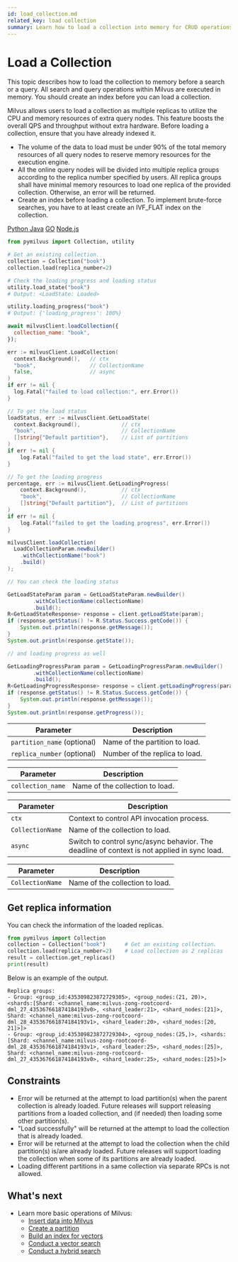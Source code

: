 ```yaml
---
id: load_collection.md
related_key: load collection
summary: Learn how to load a collection into memory for CRUD operations in Milvus.
---
```


# Load a Collection

This topic describes how to load the collection to memory before a search or a query. All search and query operations within Milvus are executed in memory. You should create an index before you can load a collection.

Milvus allows users to load a collection as multiple replicas to utilize the CPU and memory resources of extra query nodes. This feature boosts the overall QPS and throughput without extra hardware. Before loading a collection, ensure that you have already indexed it.

<div class="alert warning">
<ul>
<li>The volume of the data to load must be under 90% of the total memory resources of all query nodes to reserve memory resources for the execution engine.</li>
<li>All the online query nodes will be divided into multiple replica groups according to the replica number specified by users. All replica groups shall have minimal memory resources to load one replica of the provided collection. Otherwise, an error will be returned.</li>
<li>Create an index before loading a collection. To implement brute-force searches, you have to at least create an IVF_FLAT index on the collection.</li>
</ul>
</div>

<div class="multipleCode">
  <a href="#python">Python </a>
  <a href="#java">Java</a>
  <a href="#go">GO</a>
  <a href="#javascript">Node.js</a>
</div>

```python
from pymilvus import Collection, utility

# Get an existing collection.
collection = Collection("book")      
collection.load(replica_number=2)

# Check the loading progress and loading status
utility.load_state("book")
# Output: <LoadState: Loaded>

utility.loading_progress("book")
# Output: {'loading_progress': 100%}
```

```javascript
await milvusClient.loadCollection({
  collection_name: "book",
});


```

```go
err := milvusClient.LoadCollection(
  context.Background(),   // ctx
  "book",                 // CollectionName
  false,                  // async
)
if err != nil {
  log.Fatal("failed to load collection:", err.Error())
}

// To get the load status
loadStatus, err := milvusClient.GetLoadState(
  context.Background(),             // ctx
  "book",                           // CollectionName
  []string{"Default partition"},    // List of partitions
)
if err != nil {
    log.Fatal("failed to get the load state", err.Error())
}

// To get the loading progress
percentage, err := milvusClient.GetLoadingProgress(
    context.Background(),           // ctx
    "book",                         // CollectionName
    []string{"Default partition"},  // List of partitions
)
if err != nil {
    log.Fatal("failed to get the loading progress", err.Error())
}
```

```java
milvusClient.loadCollection(
  LoadCollectionParam.newBuilder()
    .withCollectionName("book")
    .build()
);

// You can check the loading status 

GetLoadStateParam param = GetLoadStateParam.newBuilder()
        .withCollectionName(collectionName)
        .build();
R<GetLoadStateResponse> response = client.getLoadState(param);
if (response.getStatus() != R.Status.Success.getCode()) {
    System.out.println(response.getMessage());
}
System.out.println(response.getState());

// and loading progress as well

GetLoadingProgressParam param = GetLoadingProgressParam.newBuilder()
        .withCollectionName(collectionName)
        .build();
R<GetLoadingProgressResponse> response = client.getLoadingProgress(param);
if (response.getStatus() != R.Status.Success.getCode()) {
    System.out.println(response.getMessage());
}
System.out.println(response.getProgress());
```
<div style="display: none">
```shell
load -c book
```

``` curl
curl -X 'POST' \
  'http://localhost:9091/api/v1/collection/load' \
  -H 'accept: application/json' \
  -H 'Content-Type: application/json' \
  -d '{
    "collection_name": "book"
  }'
```

<div class="language-curl">
Output:

```json
{}
```

</div>

</div>

<table class="language-python">
	<thead>
	<tr>
		<th>Parameter</th>
		<th>Description</th>
	</tr>
	</thead>
	<tbody>
	<tr>
		<td><code>partition_name</code> (optional)</td>
		<td>Name of the partition to load.</td>
	</tr>
    <tr>
		<td><code>replica_number</code> (optional)</td>
		<td>Number of the replica to load.</td>
	</tr>
	</tbody>
</table>

<table class="language-javascript">
	<thead>
	<tr>
		<th>Parameter</th>
		<th>Description</th>
	</tr>
	</thead>
	<tbody>
	<tr>
		<td><code>collection_name</code></td>
		<td>Name of the collection to load.</td>
	</tr>
	</tbody>
</table>

<table class="language-go">
	<thead>
        <tr>
            <th>Parameter</th>
            <th>Description</th>
        </tr>
	</thead>
	<tbody>
        <tr>
            <td><code>ctx</code></td>
            <td>Context to control API invocation process.</td>
        </tr>
        <tr>
            <td><code>CollectionName</code></td>
            <td>Name of the collection to load.</td>
        </tr>
        <tr>
            <td><code>async</code></td>
            <td>Switch to control sync/async behavior. The deadline of context is not applied in sync load.</td>
        </tr>
    </tbody>
</table>

<table class="language-java">
	<thead>
        <tr>
            <th>Parameter</th>
            <th>Description</th>
        </tr>
	</thead>
	<tbody>
        <tr>
            <td><code>CollectionName</code></td>
            <td>Name of the collection to load.</td>
        </tr>
    </tbody>
</table>

<table class="language-shell" style="display: none">
    <thead>
        <tr>
            <th>Option</th>
            <th>Description</th>
        </tr>
    </thead>
    <tbody>
        <tr>
            <td>-c</td>
            <td>Name of the collection to load.</td>
        </tr>
        <tr>
            <td>-p (Optional/Multiple)</td>
            <td>The name of the partition to load.</td>
        </tr>
    </tbody>
</table>

<table class="language-curl" style="display: none">
	<thead>
	<tr>
		<th>Parameter</th>
		<th>Description</th>
	</tr>
	</thead>
	<tbody>
	<tr>
		<td><code>collection_name</code></td>
		<td>Name of the collection to load.</td>
	</tr>
	</tbody>
</table>

## Get replica information

You can check the information of the loaded replicas.

```python
from pymilvus import Collection
collection = Collection("book")      # Get an existing collection.
collection.load(replica_number=2)    # Load collection as 2 replicas
result = collection.get_replicas()
print(result)
```

Below is an example of the output.

```
Replica groups:
- Group: <group_id:435309823872729305>, <group_nodes:(21, 20)>, <shards:[Shard: <channel_name:milvus-zong-rootcoord-dml_27_435367661874184193v0>, <shard_leader:21>, <shard_nodes:[21]>, Shard: <channel_name:milvus-zong-rootcoord-dml_28_435367661874184193v1>, <shard_leader:20>, <shard_nodes:[20, 21]>]>
- Group: <group_id:435309823872729304>, <group_nodes:(25,)>, <shards:[Shard: <channel_name:milvus-zong-rootcoord-dml_28_435367661874184193v1>, <shard_leader:25>, <shard_nodes:[25]>, Shard: <channel_name:milvus-zong-rootcoord-dml_27_435367661874184193v0>, <shard_leader:25>, <shard_nodes:[25]>]>
```

## Constraints

- Error will be returned at the attempt to load partition(s) when the parent collection is already loaded. Future releases will support releasing partitions from a loaded collection, and (if needed) then loading some other partition(s).
- "Load successfully" will be returned at the attempt to load the collection that is already loaded.
- Error will be returned at the attempt to load the collection when the child partition(s) is/are already loaded. Future releases will support loading the collection when some of its partitions are already loaded.
- Loading different partitions in a same collection via separate RPCs is not allowed.


## What's next

- Learn more basic operations of Milvus:
  - [Insert data into Milvus](insert_data.md)
  - [Create a partition](create_partition.md)
  - [Build an index for vectors](build_index.md)
  - [Conduct a vector search](search.md)
  - [Conduct a hybrid search](hybridsearch.md)

